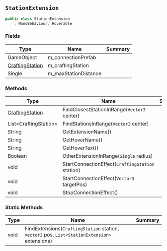 ## `StationExtension`

```csharp
public class StationExtension
    : MonoBehaviour, Hoverable

```

### Fields

| Type | Name | Summary | 
| --- | --- | --- | 
| GameObject | m_connectionPrefab |  | 
| [CraftingStation](./CraftingStation.md) | m_craftingStation |  | 
| Single | m_maxStationDistance |  | 


### Methods

| Type | Name | Summary | 
| --- | --- | --- | 
| [CraftingStation](./CraftingStation.md) | FindClosestStationInRange(`Vector3` center) |  | 
| List&lt;CraftingStation&gt; | FindStationsInRange(`Vector3` center) |  | 
| String | GetExtensionName() |  | 
| String | GetHoverName() |  | 
| String | GetHoverText() |  | 
| Boolean | OtherExtensionInRange(`Single` radius) |  | 
| void | StartConnectionEffect(`CraftingStation` station) |  | 
| void | StartConnectionEffect(`Vector3` targetPos) |  | 
| void | StopConnectionEffect() |  | 


### Static Methods

| Type | Name | Summary | 
| --- | --- | --- | 
| void | FindExtensions(`CraftingStation` station, `Vector3` pos, `List<StationExtension>` extensions) |  | 


